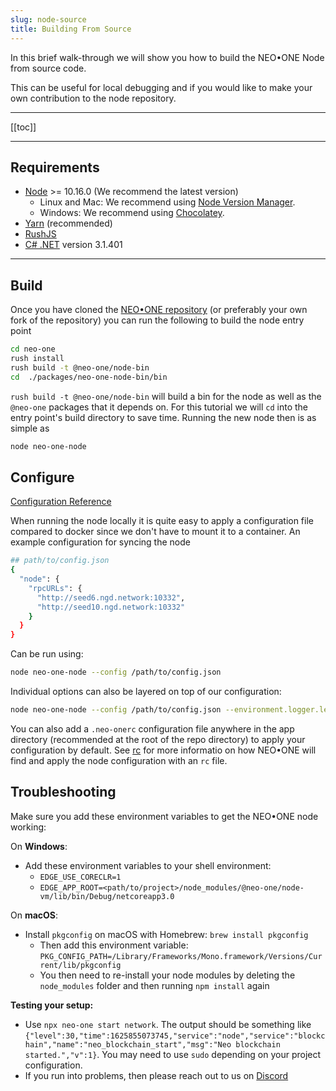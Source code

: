 ```yaml
---
slug: node-source
title: Building From Source
---
```


In this brief walk-through we will show you how to build the NEO•ONE Node from source code.

This can be useful for local debugging and if you would like to make your own contribution to the node repository.

---

[[toc]]

---

## Requirements

- [Node](https://nodejs.org) >= 10.16.0 (We recommend the latest version)
  - Linux and Mac: We recommend using [Node Version Manager](https://github.com/creationix/nvm).
  - Windows: We recommend using [Chocolatey](https://chocolatey.org/).
- [Yarn](https://yarnpkg.com/) (recommended)
- [RushJS](https://rushjs.io/)
- [C# .NET](https://docs.microsoft.com/en-us/dotnet/) version 3.1.401

---

## Build

Once you have cloned the [NEO•ONE repository](https://github.com/neo-one-suite/neo-one) (or preferably your own fork of the repository) you can run the following to build the node entry point

```bash
cd neo-one
rush install
rush build -t @neo-one/node-bin
cd  ./packages/neo-one-node-bin/bin
```

`rush build -t @neo-one/node-bin` will build a bin for the node as well as the `@neo-one` packages that it depends on. For this tutorial we will `cd` into the entry point's build directory to save time. Running the new node then is as simple as

```bash
node neo-one-node
```

## Configure

[Configuration Reference](/docs/node-configuration)

When running the node locally it is quite easy to apply a configuration file compared to docker since we don't have to mount it to a container. An example configuration for syncing the node

```bash
## path/to/config.json
{
  "node": {
    "rpcURLs": {
      "http://seed6.ngd.network:10332",
      "http://seed10.ngd.network:10332"
    }
  }
}
```

Can be run using:

```bash
node neo-one-node --config /path/to/config.json
```

Individual options can also be layered on top of our configuration:

```bash
node neo-one-node --config /path/to/config.json --environment.logger.level=trace
```

You can also add a `.neo-onerc` configuration file anywhere in the app directory (recommended at the root of the repo directory) to apply your configuration by default. See [rc](https://github.com/dominictarr/rc#rc) for more informatio on how NEO•ONE will find and apply the node configuration with an `rc` file.

## Troubleshooting

Make sure you add these environment variables to get the NEO•ONE node working:

On **Windows**:
- Add these environment variables to your shell environment:
  - `EDGE_USE_CORECLR=1`
  - `EDGE_APP_ROOT=<path/to/project>/node_modules/@neo-one/node-vm/lib/bin/Debug/netcoreapp3.0`

On **macOS**:
- Install `pkgconfig` on macOS with Homebrew: `brew install pkgconfig`
  - Then add this environment variable: `PKG_CONFIG_PATH=/Library/Frameworks/Mono.framework/Versions/Current/lib/pkgconfig`
  - You then need to re-install your node modules by deleting the `node_modules` folder and then running `npm install` again

**Testing your setup:**
- Use `npx neo-one start network`. The output should be something like `{"level":30,"time":1625855073745,"service":"node","service":"blockchain","name":"neo_blockchain_start","msg":"Neo blockchain started.","v":1}`. You may need to use `sudo` depending on your project configuration.
- If you run into problems, then please reach out to us on [Discord](https://discord.gg/S86PqDE)

